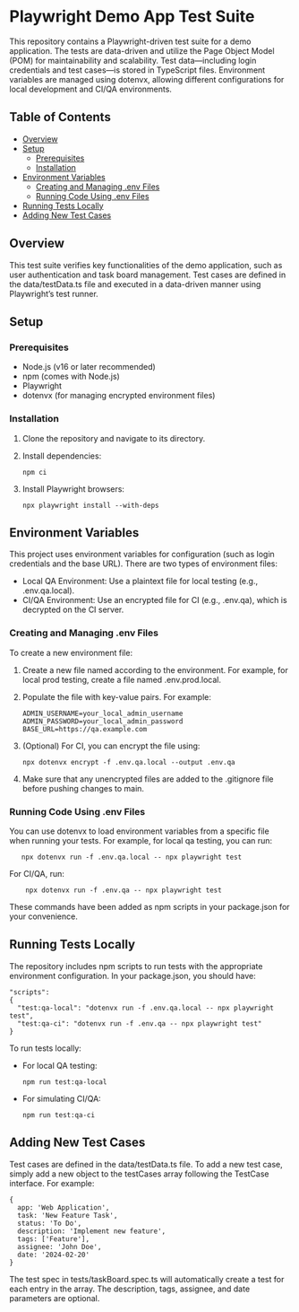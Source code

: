 # Playwright Demo App Test Suite

This repository contains a Playwright-driven test suite for a demo application. The tests are data-driven and utilize the Page Object Model (POM) for maintainability and scalability. Test data—including login credentials and test cases—is stored in TypeScript files. Environment variables are managed using dotenvx, allowing different configurations for local development and CI/QA environments.

## Table of Contents
- [Overview](#overview)
- [Setup](#setup)
  - [Prerequisites](#prerequisites)
  - [Installation](#installation)
- [Environment Variables](#environment-variables)
  - [Creating and Managing .env Files](#creating-and-managing-env-files)
  - [Running Code Using .env Files](#running-code-using-env-files)
- [Running Tests Locally](#running-tests-locally)
- [Adding New Test Cases](#adding-new-test-cases)

## Overview
This test suite verifies key functionalities of the demo application, such as user authentication and task board management. Test cases are defined in the data/testData.ts file and executed in a data-driven manner using Playwright’s test runner.

## Setup
### Prerequisites
- Node.js (v16 or later recommended)
- npm (comes with Node.js)
- Playwright
- dotenvx (for managing encrypted environment files)


### Installation
1. Clone the repository and navigate to its directory.
2. Install dependencies:
   
   ```
   npm ci
   ```
4. Install Playwright browsers:
   
   ```
   npx playwright install --with-deps
   ```

## Environment Variables
This project uses environment variables for configuration (such as login credentials and the base URL). There are two types of environment files:

- Local QA Environment:
  Use a plaintext file for local testing (e.g., .env.qa.local).
- CI/QA Environment:
  Use an encrypted file for CI (e.g., .env.qa), which is decrypted on the CI server.
  

### Creating and Managing .env Files
To create a new environment file:
1. Create a new file named according to the environment. For example, for local prod testing, create a file named .env.prod.local.
2. Populate the file with key-value pairs. For example:
   ```
   ADMIN_USERNAME=your_local_admin_username
   ADMIN_PASSWORD=your_local_admin_password
   BASE_URL=https://qa.example.com
   ```

5. (Optional) For CI, you can encrypt the file using:

   ```
   npx dotenvx encrypt -f .env.qa.local --output .env.qa
   ```
7. Make sure that any unencrypted files are added to the .gitignore file before pushing changes to main.


### Running Code Using .env Files
You can use dotenvx to load environment variables from a specific file when running your tests.
For example, for local qa testing, you can run:

```
   npx dotenvx run -f .env.qa.local -- npx playwright test
```

For CI/QA, run:
```
    npx dotenvx run -f .env.qa -- npx playwright test
```

These commands have been added as npm scripts in your package.json for your convenience.

## Running Tests Locally
The repository includes npm scripts to run tests with the appropriate environment configuration. In your package.json, you should have:

```
"scripts": 
{
  "test:qa-local": "dotenvx run -f .env.qa.local -- npx playwright test",
  "test:qa-ci": "dotenvx run -f .env.qa -- npx playwright test"
}
```

To run tests locally:
- For local QA testing:
  ```
  npm run test:qa-local
  ```
- For simulating CI/QA:
  ```
  npm run test:qa-ci
  ```

## Adding New Test Cases
Test cases are defined in the data/testData.ts file. To add a new test case, simply add a new object to the testCases array following the TestCase interface. For example:
```
{
  app: 'Web Application',
  task: 'New Feature Task',
  status: 'To Do',
  description: 'Implement new feature',
  tags: ['Feature'],
  assignee: 'John Doe',
  date: '2024-02-20' 
}
```

The test spec in tests/taskBoard.spec.ts will automatically create a test for each entry in the array. The description, tags, assignee, and date parameters are optional.
